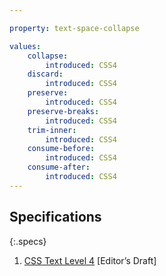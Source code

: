 ```yaml
---

property: text-space-collapse

values:
    collapse:
        introduced: CSS4
    discard:
        introduced: CSS4
    preserve:
        introduced: CSS4
    preserve-breaks:
        introduced: CSS4
    trim-inner:
        introduced: CSS4
    consume-before:
        introduced: CSS4
    consume-after:
        introduced: CSS4
---
```


## Specifications

{:.specs}
1. [CSS Text Level 4](http://dev.w3.org/csswg/css-text-4/#text-space-collapse) [Editor’s Draft]

